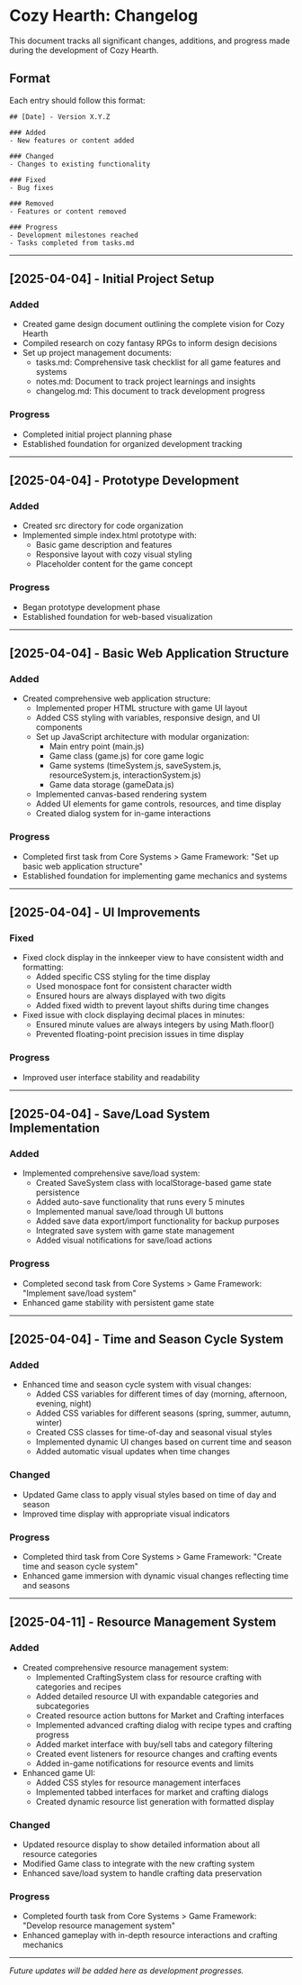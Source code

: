 # Cozy Hearth: Changelog

This document tracks all significant changes, additions, and progress made during the development of Cozy Hearth.

## Format

Each entry should follow this format:

```
## [Date] - Version X.Y.Z

### Added
- New features or content added

### Changed
- Changes to existing functionality

### Fixed
- Bug fixes

### Removed
- Features or content removed

### Progress
- Development milestones reached
- Tasks completed from tasks.md
```

---

## [2025-04-04] - Initial Project Setup

### Added
- Created game design document outlining the complete vision for Cozy Hearth
- Compiled research on cozy fantasy RPGs to inform design decisions
- Set up project management documents:
  - tasks.md: Comprehensive task checklist for all game features and systems
  - notes.md: Document to track project learnings and insights
  - changelog.md: This document to track development progress

### Progress
- Completed initial project planning phase
- Established foundation for organized development tracking

---

## [2025-04-04] - Prototype Development

### Added
- Created src directory for code organization
- Implemented simple index.html prototype with:
  - Basic game description and features
  - Responsive layout with cozy visual styling
  - Placeholder content for the game concept

### Progress
- Began prototype development phase
- Established foundation for web-based visualization

---

## [2025-04-04] - Basic Web Application Structure

### Added
- Created comprehensive web application structure:
  - Implemented proper HTML structure with game UI layout
  - Added CSS styling with variables, responsive design, and UI components
  - Set up JavaScript architecture with modular organization:
    - Main entry point (main.js)
    - Game class (game.js) for core game logic
    - Game systems (timeSystem.js, saveSystem.js, resourceSystem.js, interactionSystem.js)
    - Game data storage (gameData.js)
  - Implemented canvas-based rendering system
  - Added UI elements for game controls, resources, and time display
  - Created dialog system for in-game interactions

### Progress
- Completed first task from Core Systems > Game Framework: "Set up basic web application structure"
- Established foundation for implementing game mechanics and systems

---

## [2025-04-04] - UI Improvements

### Fixed
- Fixed clock display in the innkeeper view to have consistent width and formatting:
  - Added specific CSS styling for the time display
  - Used monospace font for consistent character width
  - Ensured hours are always displayed with two digits
  - Added fixed width to prevent layout shifts during time changes
- Fixed issue with clock displaying decimal places in minutes:
  - Ensured minute values are always integers by using Math.floor()
  - Prevented floating-point precision issues in time display

### Progress
- Improved user interface stability and readability

---

## [2025-04-04] - Save/Load System Implementation

### Added
- Implemented comprehensive save/load system:
  - Created SaveSystem class with localStorage-based game state persistence
  - Added auto-save functionality that runs every 5 minutes
  - Implemented manual save/load through UI buttons
  - Added save data export/import functionality for backup purposes
  - Integrated save system with game state management
  - Added visual notifications for save/load actions

### Progress
- Completed second task from Core Systems > Game Framework: "Implement save/load system"
- Enhanced game stability with persistent game state

---

## [2025-04-04] - Time and Season Cycle System

### Added
- Enhanced time and season cycle system with visual changes:
  - Added CSS variables for different times of day (morning, afternoon, evening, night)
  - Added CSS variables for different seasons (spring, summer, autumn, winter)
  - Created CSS classes for time-of-day and seasonal visual styles
  - Implemented dynamic UI changes based on current time and season
  - Added automatic visual updates when time changes

### Changed
- Updated Game class to apply visual styles based on time of day and season
- Improved time display with appropriate visual indicators

### Progress
- Completed third task from Core Systems > Game Framework: "Create time and season cycle system"
- Enhanced game immersion with dynamic visual changes reflecting time and seasons

---

## [2025-04-11] - Resource Management System

### Added
- Created comprehensive resource management system:
  - Implemented CraftingSystem class for resource crafting with categories and recipes
  - Added detailed resource UI with expandable categories and subcategories
  - Created resource action buttons for Market and Crafting interfaces
  - Implemented advanced crafting dialog with recipe types and crafting progress
  - Added market interface with buy/sell tabs and category filtering
  - Created event listeners for resource changes and crafting events
  - Added in-game notifications for resource events and limits
- Enhanced game UI:
  - Added CSS styles for resource management interfaces
  - Implemented tabbed interfaces for market and crafting dialogs
  - Created dynamic resource list generation with formatted display

### Changed
- Updated resource display to show detailed information about all resource categories
- Modified Game class to integrate with the new crafting system
- Enhanced save/load system to handle crafting data preservation

### Progress
- Completed fourth task from Core Systems > Game Framework: "Develop resource management system"
- Enhanced gameplay with in-depth resource interactions and crafting mechanics

---

*Future updates will be added here as development progresses.*
